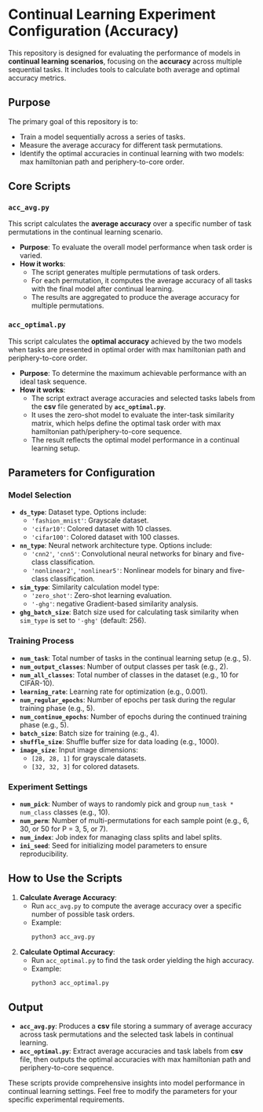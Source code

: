 # Continual Learning Experiment Configuration (Accuracy)

This repository is designed for evaluating the performance of models in **continual learning scenarios**, focusing on the **accuracy** across multiple sequential tasks. It includes tools to calculate both average and optimal accuracy metrics.

## Purpose
The primary goal of this repository is to:
- Train a model sequentially across a series of tasks.
- Measure the average accuracy for different task permutations.
- Identify the optimal accuracies in continual learning with two models: max hamiltonian path and periphery-to-core order.

## Core Scripts
### `acc_avg.py`
This script calculates the **average accuracy** over a specific number of task permutations in the continual learning scenario. 
- **Purpose**: To evaluate the overall model performance when task order is varied.
- **How it works**: 
  - The script generates multiple permutations of task orders.
  - For each permutation, it computes the average accuracy of all tasks with the final model after continual learning.
  - The results are aggregated to produce the average accuracy for multiple permutations.

### `acc_optimal.py`
This script calculates the **optimal accuracy** achieved by the two models when tasks are presented in optimal order with max hamiltonian path and periphery-to-core order.
- **Purpose**: To determine the maximum achievable performance with an ideal task sequence.
- **How it works**:
  - The script extract average accuracies and selected tasks labels from the **csv** file generated by **`acc_optimal.py`**.
  - It uses the zero-shot model to evaluate the inter-task similarity matrix, which helps define the optimal task order with max hamiltonian path/periphery-to-core sequence.
  - The result reflects the optimal model performance in a continual learning setup.

## Parameters for Configuration
### Model Selection
- **`ds_type`**: Dataset type. Options include:
  - `'fashion_mnist'`: Grayscale dataset.
  - `'cifar10'`: Colored dataset with 10 classes.
  - `'cifar100'`: Colored dataset with 100 classes.
- **`nn_type`**: Neural network architecture type. Options include:
  - `'cnn2'`, `'cnn5'`: Convolutional neural networks for binary and five-class classification.
  - `'nonlinear2'`, `'nonlinear5'`: Nonlinear models for binary and five-class classification.
- **`sim_type`**: Similarity calculation model type:
  - `'zero_shot'`: Zero-shot learning evaluation.
  - `'-ghg'`: negative Gradient-based similarity analysis.
- **`ghg_batch_size`**: Batch size used for calculating task similarity when `sim_type` is set to `'-ghg'` (default: 256).


### Training Process
- **`num_task`**: Total number of tasks in the continual learning setup (e.g., 5).
- **`num_output_classes`**: Number of output classes per task (e.g., 2).
- **`num_all_classes`**: Total number of classes in the dataset (e.g., 10 for CIFAR-10).
- **`learning_rate`**: Learning rate for optimization (e.g., 0.001).
- **`num_regular_epochs`**: Number of epochs per task during the regular training phase (e.g., 5).
- **`num_continue_epochs`**: Number of epochs during the continued training phase (e.g., 5).
- **`batch_size`**: Batch size for training (e.g., 4).
- **`shuffle_size`**: Shuffle buffer size for data loading (e.g., 1000).
- **`image_size`**: Input image dimensions:
  - `[28, 28, 1]` for grayscale datasets.
  - `[32, 32, 3]` for colored datasets.

### Experiment Settings
- **`num_pick`**: Number of ways to randomly pick and group `num_task * num_class` classes (e.g., 10).
- **`num_perm`**: Number of multi-permutations for each sample point (e.g., 6, 30, or 50 for P = 3, 5, or 7).
- **`num_index`**: Job index for managing class splits and label splits.
- **`ini_seed`**: Seed for initializing model parameters to ensure reproducibility.

## How to Use the Scripts
1. **Calculate Average Accuracy**:
   - Run `acc_avg.py` to compute the average accuracy over a specific number of possible task orders.
   - Example:
     ```bash
     python3 acc_avg.py
     ```
2. **Calculate Optimal Accuracy**:
   - Run `acc_optimal.py` to find the task order yielding the high accuracy.
   - Example:
     ```bash
     python3 acc_optimal.py
     ```

## Output
- **`acc_avg.py`**: Produces a  **csv** file storing a summary of average accuracy across task permutations and the selected task labels in continual learning.
- **`acc_optimal.py`**: Extract average accuracies and task labels from  **csv** file, then outputs the optimal accuracies with max hamiltonian path and periphery-to-core sequence.

These scripts provide comprehensive insights into model performance in continual learning settings. Feel free to modify the parameters for your specific experimental requirements.
